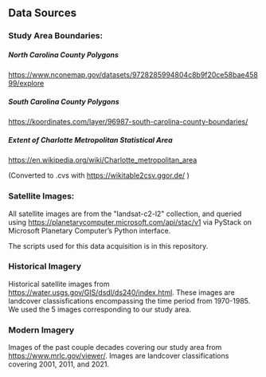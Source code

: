 ## Data Sources

### **Study Area Boundaries:**

##### North Carolina County Polygons
https://www.nconemap.gov/datasets/9728285994804c8b9f20ce58bae45899/explore

##### South Carolina County Polygons
https://koordinates.com/layer/96987-south-carolina-county-boundaries/

##### Extent of Charlotte Metropolitan Statistical Area
https://en.wikipedia.org/wiki/Charlotte_metropolitan_area

(Converted to .cvs with https://wikitable2csv.ggor.de/ )


### **Satellite Images:**
All satellite images are from the "landsat-c2-l2" collection, and queried using https://planetarycomputer.microsoft.com/api/stac/v1 via PyStack on Microsoft Planetary Computer’s Python interface.

The scripts used for this data acquisition is in this repository.

### Historical Imagery
Historical satellite images from 
https://water.usgs.gov/GIS/dsdl/ds240/index.html.
These images are landcover classisfications encompassing the time period from 1970-1985.
We used the 5 images corresponding to our study area.

### Modern Imagery
Images of the past couple decades covering our study area from 
https://www.mrlc.gov/viewer/.
Images are landcover classifications covering 2001, 2011, and 2021.

